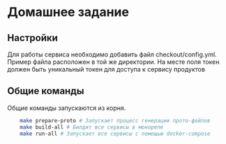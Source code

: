 # Домашнее задание

## Настройки
Для работы сервиса необходимо добавить файл checkout/config.yml. Пример файла расположен в той же директории. На месте поля токен должен быть уникальный токен для доступа к сервису продуктов

## Общие команды
Общие команды запускаются из корня.
```bash
    make prepare-proto # Запускает процесс генерации прото-файлов
    make build-all # Билдит все сервисы в монорепе
    make run-all # Запускает все сервисы с помощью docker-compose
```